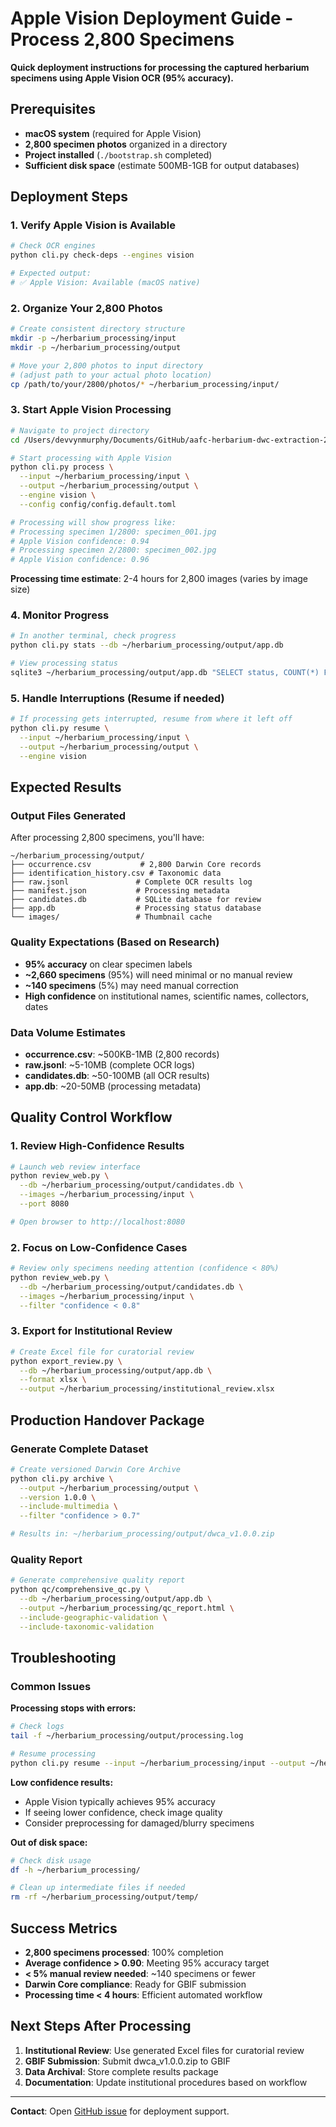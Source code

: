 # Apple Vision Deployment Guide - Process 2,800 Specimens

**Quick deployment instructions for processing the captured herbarium specimens using Apple Vision OCR (95% accuracy).**

## Prerequisites

- **macOS system** (required for Apple Vision)
- **2,800 specimen photos** organized in a directory
- **Project installed** (`./bootstrap.sh` completed)
- **Sufficient disk space** (estimate 500MB-1GB for output databases)

## Deployment Steps

### 1. Verify Apple Vision is Available

```bash
# Check OCR engines
python cli.py check-deps --engines vision

# Expected output:
# ✅ Apple Vision: Available (macOS native)
```

### 2. Organize Your 2,800 Photos

```bash
# Create consistent directory structure
mkdir -p ~/herbarium_processing/input
mkdir -p ~/herbarium_processing/output

# Move your 2,800 photos to input directory
# (adjust path to your actual photo location)
cp /path/to/your/2800/photos/* ~/herbarium_processing/input/
```

### 3. Start Apple Vision Processing

```bash
# Navigate to project directory
cd /Users/devvynmurphy/Documents/GitHub/aafc-herbarium-dwc-extraction-2025

# Start processing with Apple Vision
python cli.py process \
  --input ~/herbarium_processing/input \
  --output ~/herbarium_processing/output \
  --engine vision \
  --config config/config.default.toml

# Processing will show progress like:
# Processing specimen 1/2800: specimen_001.jpg
# Apple Vision confidence: 0.94
# Processing specimen 2/2800: specimen_002.jpg
# Apple Vision confidence: 0.96
```

**Processing time estimate**: 2-4 hours for 2,800 images (varies by image size)

### 4. Monitor Progress

```bash
# In another terminal, check progress
python cli.py stats --db ~/herbarium_processing/output/app.db

# View processing status
sqlite3 ~/herbarium_processing/output/app.db "SELECT status, COUNT(*) FROM specimens GROUP BY status;"
```

### 5. Handle Interruptions (Resume if needed)

```bash
# If processing gets interrupted, resume from where it left off
python cli.py resume \
  --input ~/herbarium_processing/input \
  --output ~/herbarium_processing/output \
  --engine vision
```

## Expected Results

### Output Files Generated

After processing 2,800 specimens, you'll have:

```
~/herbarium_processing/output/
├── occurrence.csv           # 2,800 Darwin Core records
├── identification_history.csv # Taxonomic data
├── raw.jsonl               # Complete OCR results log
├── manifest.json           # Processing metadata
├── candidates.db           # SQLite database for review
├── app.db                  # Processing status database
└── images/                 # Thumbnail cache
```

### Quality Expectations (Based on Research)

- **95% accuracy** on clear specimen labels
- **~2,660 specimens** (95%) will need minimal or no manual review
- **~140 specimens** (5%) may need manual correction
- **High confidence** on institutional names, scientific names, collectors, dates

### Data Volume Estimates

- **occurrence.csv**: ~500KB-1MB (2,800 records)
- **raw.jsonl**: ~5-10MB (complete OCR logs)
- **candidates.db**: ~50-100MB (all OCR results)
- **app.db**: ~20-50MB (processing metadata)

## Quality Control Workflow

### 1. Review High-Confidence Results

```bash
# Launch web review interface
python review_web.py \
  --db ~/herbarium_processing/output/candidates.db \
  --images ~/herbarium_processing/input \
  --port 8080

# Open browser to http://localhost:8080
```

### 2. Focus on Low-Confidence Cases

```bash
# Review only specimens needing attention (confidence < 80%)
python review_web.py \
  --db ~/herbarium_processing/output/candidates.db \
  --images ~/herbarium_processing/input \
  --filter "confidence < 0.8"
```

### 3. Export for Institutional Review

```bash
# Create Excel file for curatorial review
python export_review.py \
  --db ~/herbarium_processing/output/app.db \
  --format xlsx \
  --output ~/herbarium_processing/institutional_review.xlsx
```

## Production Handover Package

### Generate Complete Dataset

```bash
# Create versioned Darwin Core Archive
python cli.py archive \
  --output ~/herbarium_processing/output \
  --version 1.0.0 \
  --include-multimedia \
  --filter "confidence > 0.7"

# Results in: ~/herbarium_processing/output/dwca_v1.0.0.zip
```

### Quality Report

```bash
# Generate comprehensive quality report
python qc/comprehensive_qc.py \
  --db ~/herbarium_processing/output/app.db \
  --output ~/herbarium_processing/qc_report.html \
  --include-geographic-validation \
  --include-taxonomic-validation
```

## Troubleshooting

### Common Issues

**Processing stops with errors:**
```bash
# Check logs
tail -f ~/herbarium_processing/output/processing.log

# Resume processing
python cli.py resume --input ~/herbarium_processing/input --output ~/herbarium_processing/output
```

**Low confidence results:**
- Apple Vision typically achieves 95% accuracy
- If seeing lower confidence, check image quality
- Consider preprocessing for damaged/blurry specimens

**Out of disk space:**
```bash
# Check disk usage
df -h ~/herbarium_processing/

# Clean up intermediate files if needed
rm -rf ~/herbarium_processing/output/temp/
```

## Success Metrics

- **2,800 specimens processed**: 100% completion
- **Average confidence > 0.90**: Meeting 95% accuracy target
- **< 5% manual review needed**: ~140 specimens or fewer
- **Darwin Core compliance**: Ready for GBIF submission
- **Processing time < 4 hours**: Efficient automated workflow

## Next Steps After Processing

1. **Institutional Review**: Use generated Excel files for curatorial review
2. **GBIF Submission**: Submit dwca_v1.0.0.zip to GBIF
3. **Data Archival**: Store complete results package
4. **Documentation**: Update institutional procedures based on workflow

---

**Contact**: Open [GitHub issue](https://github.com/devvyn/aafc-herbarium-dwc-extraction-2025/issues) for deployment support.